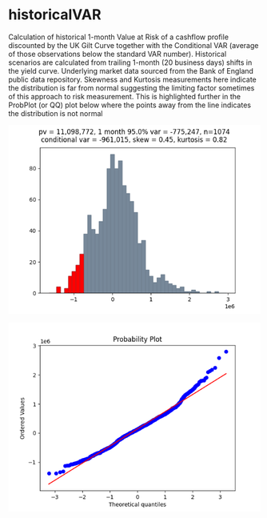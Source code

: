 # historicalVAR

Calculation of historical 1-month Value at Risk of a cashflow profile discounted by the UK Gilt Curve together with the Conditional VAR (average of those observations below the standard VAR number).  Historical scenarios are calculated from trailing 1-month (20 business days) shifts in the yield curve.  Underlying market data sourced from the Bank of England public data repository.  Skewness and Kurtosis measurements here indicate the distribution is far from normal suggesting the limiting factor sometimes of this approach to risk measurement.  This is highlighted further in the ProbPlot (or QQ) plot below where the points away from the line indicates the distribution is not normal



![](Figure_1.png)

![](Figure_2.png)
